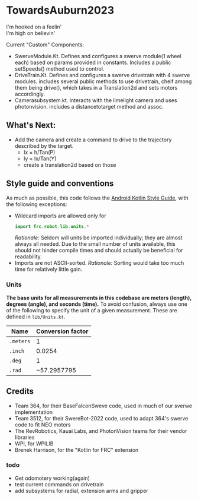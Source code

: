 # TowardsAuburn2023
I'm hooked on a feelin'  
I'm high on believin'  

Current "Custom" Components:  
- SwerveModule.Kt. Defines and configures a swerve module(1 wheel each) based on params provided in constants. Includes a public setSpeeds() method used to control.  
- DriveTrain.Kt. Defines and configures a swerve drivetrain with 4 swerve modules. includes several public methods to use drivetrain, cheif among them being drive(), which takes in a Translation2d and sets motors accordingly.     
- Camerasubsystem.kt. Interacts with the limelight camera and uses photonvision. includes a distancetotarget method and assoc.

## What's Next:
- Add the camera and create a command to drive to the trajectory described by the target.
    - lx = h/Tan(P)
    - ly = lx/Tan(Y)
    - create a translation2d based on those

## Style guide and conventions
As much as possible, this code follows the [Android Kotlin Style Guide](https://developer.android.com/kotlin/style-guide), with the following exceptions:
- Wildcard imports are allowed only for
    ```kotlin
    import frc.robot.lib.units.*
    ```
    *Rationale:* Seldom will units be imported individually; they are almost always all needed. Due to the small number of units available, this should not hinder compile times and should actually be beneficial for readability.
- Imports are not ASCII-sorted. *Rationale:* Sorting would take too much time for relatively little gain.

### Units
**The base units for all measurements in this codebase are meters (length), degrees (angle), and seconds (time).**
To avoid confusion, always use one of the following to specify the unit of a given measurement. These are defined in `lib/Units.kt`.

| Name      | Conversion factor |
|-----------|-------------------|
| `.meters` | 1                 |
| `.inch`   | 0.0254            |
| `.deg`    | 1                 |
| `.rad`    | ~57.2957795       |

## Credits  
- Team 364, for their BaseFalconSweve code, used in much of our sverwe implementation
- Team 3512, for their SwereBot-2022 code, used to adapt 364's swerve code to fit NEO motors
- The RevRobotics, Kauai Labs, and PhotonVision teams for their vendor libraries
- WPI, for WPILIB
- Brenek Harrison, for the "Kotlin for FRC" extension

### todo  
- Get odomotery working(again)
- test current commands on drivetrain
- add subsystems for radial, extension arms and gripper
